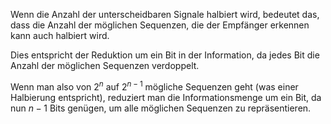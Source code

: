 
Wenn die Anzahl der unterscheidbaren Signale halbiert wird, bedeutet das, dass die Anzahl der möglichen Sequenzen, die der Empfänger erkennen kann auch halbiert wird.

Dies entspricht der Reduktion um ein Bit in der Information, da jedes Bit die Anzahl der möglichen Sequenzen verdoppelt.

Wenn man also von $2^n$ auf $2^{n-1}$ mögliche Sequenzen geht (was einer Halbierung entspricht), reduziert man die Informationsmenge um ein Bit, da nun $n-1$ Bits genügen, um alle möglichen Sequenzen zu repräsentieren.